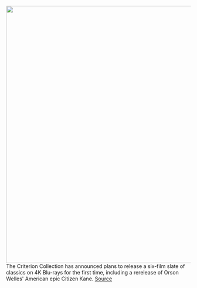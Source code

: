 <img src='https://cdn.vox-cdn.com/thumbor/oq_h4jE2JwR_zRTuWVo1qsWCPEY=/0x0:3000x2400/1200x800/filters:focal(1625x645:2105x1125)/cdn.vox-cdn.com/uploads/chorus_image/image/69711856/1311663652.0.jpg' width='700px' /><br/>
The Criterion Collection has announced plans to release a six-film slate of classics on 4K Blu-rays for the first time, including a rerelease of Orson Welles' American epic Citizen Kane.
<a href='https://www.theverge.com/2021/8/11/22620491/citizen-kane-criterion-collection-4k-blu-ray-mulholland-dr'> Source <a/>